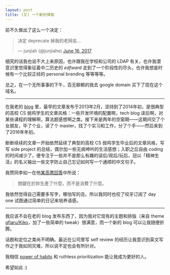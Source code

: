 ```yaml
---
layout: post
title: (又) 一个新的博客
---
```



前不久做出了这么一个决定：

<blockquote class="twitter-tweet tw-align-left"><p lang="zh" dir="ltr">决定 deprecate 掉我的老网名...</p>&mdash; junjiah (@junjiahe) <a href="https://twitter.com/junjiahe/status/875847108397481985">June 16, 2017</a></blockquote>
<script async src="//platform.twitter.com/widgets.js" charset="utf-8"></script>

细究的话我也说不大上来原因，也许跟我在学校和公司的 LDAP 有关，也许我潜意识里觉得象征着中二历史的 *edfward* 走到了一个阶段性的尽头，也许我想是时候有一个比较正经的 personal branding 等等等等。

总之，在一个无所事事的下午，百无聊赖的我去 google domain 买下了现在这个域名。

******

在我老的 [blog](http://blog.edfward.com) 里，最早的文章发布于2013年2月，坚持到了2014年初，是很典型的高校 CS 弱鸡学生的文章风格：一些开发环境的配置啊，tech blog 读后啊，对某些课程的理解啊，算法题感想啊之类。接下来是两年的空窗期——这期间交了个女朋友，毕了个业，读了个 master，找了个实习和工作，分了个手——然后来到了2016年年初。

断断续续的文章一开始依然延续了典型的高校 CS 弱鸡学生毕业后的文章风格，写写 side project 的总结，偶尔加一些无病呻吟的生活感想；入职之后自由 coding 的时间减少了，便专注于一些并不是那么有趣的读后/观后/玩后，冠以「精神生活」的名义输出一些文字防止自己忘记如何写一个通顺的中文句子。

我赞同李如一在他[某高票回答](https://www.zhihu.com/question/20173494/answer/15323321)中所说：

> 關鍵在於妳生產了什麼，而不是消費了什麼。

我依然觉得自己需要多写字，哪怕写的丑。所以我同时也咬了咬牙订阅了 day one 试图通过简单的日记来培养语感。

******

我应该不会在老的 blog 发布东西了，因为我对它现有的主题和排版（来自 theme [gfjaru/Kiko](https://github.com/gfjaru/Kiko)，加了一些简单的 tweak）很满意，而一个新的 blog 可以让我随便折腾。

话题和定位之类尚不明确。最近在公司里写 self review 的经历让我意识到英文写作之于我如同灾难，所以说不定也会有所针对。

我相信 [power of habits](https://www.farnamstreetblog.com/2017/06/habits-vs-goals/) 和 ruthless prioritization 能让我成为更好的人。

希望如此 :)


